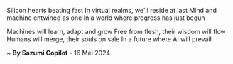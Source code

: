 Silicon hearts beating fast
In virtual realms, we'll reside at last
Mind and machine entwined as one
In a world where progress has just begun

 Machines will learn, adapt and grow
Free from flesh, their wisdom will flow
Humans will merge, their souls on sale
In a future where AI will prevail

~ <b>By Sazumi Copilot</b> - 16 Mei 2024